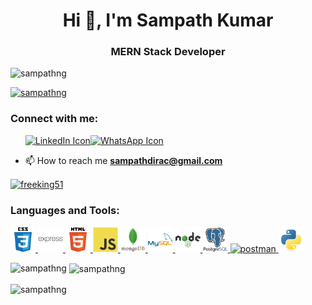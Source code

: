 <h1 align="center">Hi 👋, I'm Sampath Kumar</h1>
<h3 align="center">MERN Stack Developer</h3>

<p align="left"> <img src="https://komarev.com/ghpvc/?username=sampathng&label=Profile%20views&color=0e75b6&style=flat" alt="sampathng" /> </p>

<p align="left"> <a href="https://github.com/ryo-ma/github-profile-trophy"><img src="https://github-profile-trophy.vercel.app/?username=sampathng" alt="sampathng" /></a> </p>


<section class="contact-info">
  <h3 class="contact-title">Connect with me:</h3>

  <ul class="social-links" style="list-style-type: none; display: flex;">
    <li class="social-link">
      <a href="https://www.linkedin.com/in/sampath-kumar-732937220/" target="_blank" aria-label="LinkedIn Profile">
        <img src="https://cdn-icons-png.flaticon.com/128/174/174857.png" alt="LinkedIn Icon" width="24" height="24" />
      </a>
    </li>
    <li class="social-link">
      <a href="https://api.whatsapp.com/send?phone=+917013229135&text=This%20message%20from%20github%20profile%20view" target="_blank" aria-label="WhatsApp Chat">
        <img src="https://cdn-icons-png.flaticon.com/128/2504/2504957.png" alt="WhatsApp Icon" width="24" height="24" />
      </a>
    </li>
  </ul>
</section>

- 📫 How to reach me **sampathdirac@gmail.com**


<p align="left">
<a href="https://twitter.com/freeking51" target="blank"><img align="center" src="https://raw.githubusercontent.com/rahuldkjain/github-profile-readme-generator/master/src/images/icons/Social/twitter.svg" alt="freeking51" height="30" width="40" /></a>
</p>

<h3 align="left">Languages and Tools:</h3>
<p align="left"> <a href="https://www.w3schools.com/css/" target="_blank" rel="noreferrer"> <img src="https://raw.githubusercontent.com/devicons/devicon/master/icons/css3/css3-original-wordmark.svg" alt="css3" width="40" height="40"/> </a> <a href="https://expressjs.com" target="_blank" rel="noreferrer"> <img src="https://raw.githubusercontent.com/devicons/devicon/master/icons/express/express-original-wordmark.svg" alt="express" width="40" height="40"/> </a> <a href="https://www.w3.org/html/" target="_blank" rel="noreferrer"> <img src="https://raw.githubusercontent.com/devicons/devicon/master/icons/html5/html5-original-wordmark.svg" alt="html5" width="40" height="40"/> </a> <a href="https://developer.mozilla.org/en-US/docs/Web/JavaScript" target="_blank" rel="noreferrer"> <img src="https://raw.githubusercontent.com/devicons/devicon/master/icons/javascript/javascript-original.svg" alt="javascript" width="40" height="40"/> </a> <a href="https://www.mongodb.com/" target="_blank" rel="noreferrer"> <img src="https://raw.githubusercontent.com/devicons/devicon/master/icons/mongodb/mongodb-original-wordmark.svg" alt="mongodb" width="40" height="40"/> </a> <a href="https://www.mysql.com/" target="_blank" rel="noreferrer"> <img src="https://raw.githubusercontent.com/devicons/devicon/master/icons/mysql/mysql-original-wordmark.svg" alt="mysql" width="40" height="40"/> </a> <a href="https://nodejs.org" target="_blank" rel="noreferrer"> <img src="https://raw.githubusercontent.com/devicons/devicon/master/icons/nodejs/nodejs-original-wordmark.svg" alt="nodejs" width="40" height="40"/> </a> <a href="https://www.postgresql.org" target="_blank" rel="noreferrer"> <img src="https://raw.githubusercontent.com/devicons/devicon/master/icons/postgresql/postgresql-original-wordmark.svg" alt="postgresql" width="40" height="40"/> </a> <a href="https://postman.com" target="_blank" rel="noreferrer"> <img src="https://www.vectorlogo.zone/logos/getpostman/getpostman-icon.svg" alt="postman" width="40" height="40"/> </a> <a href="https://www.python.org" target="_blank" rel="noreferrer"> <img src="https://raw.githubusercontent.com/devicons/devicon/master/icons/python/python-original.svg" alt="python" width="40" height="40"/> </a> </p>

<p><img align="left" src="https://github-readme-stats.vercel.app/api/top-langs?username=sampathng&show_icons=true&locale=en&layout=compact" alt="sampathng" /></p>

<p>&nbsp;<img align="center" src="https://github-readme-stats.vercel.app/api?username=sampathng&show_icons=true&locale=en" alt="sampathng" /></p>

<p><img align="center" src="https://github-readme-streak-stats.herokuapp.com/?user=sampathng&" alt="sampathng" /></p>
